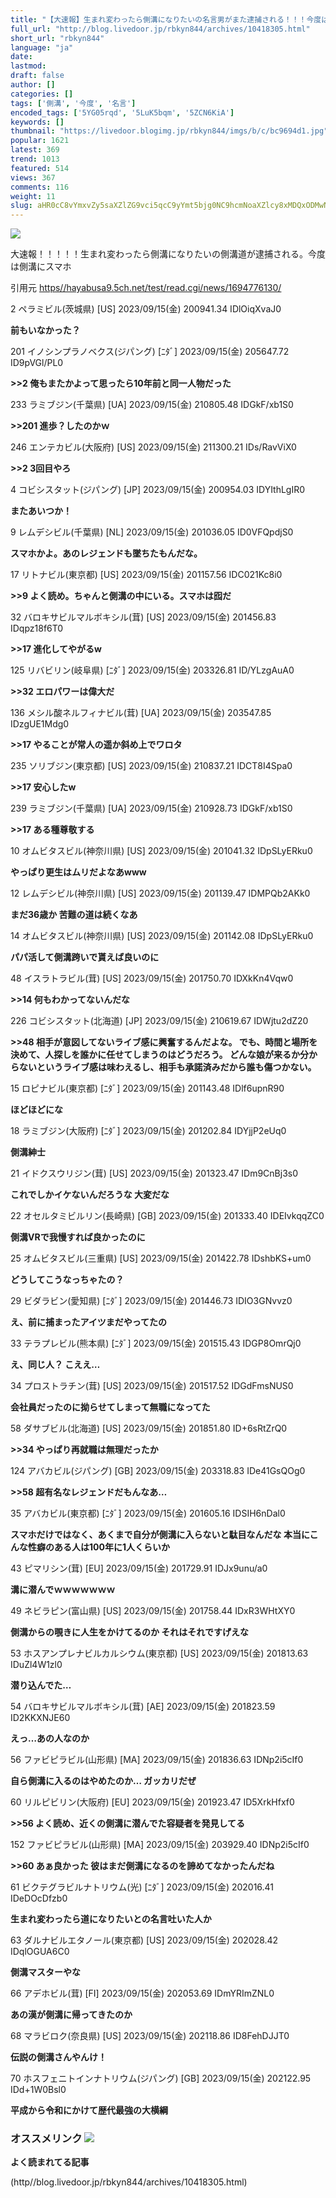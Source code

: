 ```yaml
---
title: "【大速報】生まれ変わったら側溝になりたいの名言男がまた逮捕される！！！今度は側溝にスマホ"
full_url: "http://blog.livedoor.jp/rbkyn844/archives/10418305.html"
short_url: "rbkyn844"
language: "ja"
date: 
lastmod: 
draft: false
author: []
categories: []
tags: ['側溝', '今度', '名言']
encoded_tags: ['5YG05rqd', '5LuK5bqm', '5ZCN6KiA']
keywords: []
thumbnail: "https://livedoor.blogimg.jp/rbkyn844/imgs/b/c/bc9694d1.jpg"
popular: 1621
latest: 369
trend: 1013
featured: 514
views: 367
comments: 116
weight: 11
slug: aHR0cC8vYmxvZy5saXZlZG9vci5qcC9yYmt5bjg0NC9hcmNoaXZlcy8xMDQxODMwNS5odG1s
---
```


![](https://livedoor.blogimg.jp/rbkyn844/imgs/b/c/bc9694d1.jpg)

<div><p>大速報！！！！！生まれ変わったら側溝になりたいの側溝道が逮捕される。今度は側溝にスマホ</p><p>引用元 <a href='https//hayabusa9.5ch.net/test/read.cgi/news/1694776130/' target='_blank' title=''>https//hayabusa9.5ch.net/test/read.cgi/news/1694776130/ </a> </p> <p class='res1'>2 ペラミビル(茨城県) [US] 2023/09/15(金) 200941.34 IDlOiqXvaJ0 </p> <p class='res2'><b> 前もいなかった？ </b></p> <p class='res1'>201 イノシンプラノベクス(ジパング) [ﾆﾀﾞ] 2023/09/15(金) 205647.72 ID9pVGl/PL0 </p> <p class='res2'><b> >>2 俺もまたかよって思ったら10年前と同一人物だった </b></p> <p class='res1'>233 ラミブジン(千葉県) [UA] 2023/09/15(金) 210805.48 IDGkF/xb1S0 </p> <p class='res2'><b> >>201 進歩？したのかｗ </b></p> <p class='res1'>246 エンテカビル(大阪府) [US] 2023/09/15(金) 211300.21 IDs/RavViX0 </p> <p class='res2'><b> >>2 3回目やろ </b></p> <p class='res1'>4 コビシスタット(ジパング) [JP] 2023/09/15(金) 200954.03 IDYIthLgIR0 </p> <p class='res2'><b> またあいつか！ </b></p> <p class='res1'>9 レムデシビル(千葉県) [NL] 2023/09/15(金) 201036.05 ID0VFQpdjS0 </p> <p class='res2'><b> スマホかよ。あのレジェンドも墜ちたもんだな。 </b></p> <p class='res1'>17 リトナビル(東京都) [US] 2023/09/15(金) 201157.56 IDC021Kc8i0 </p> <p class='res2'><b> >>9 よく読め。ちゃんと側溝の中にいる。スマホは囮だ </b></p> <p class='res1'>32 バロキサビルマルボキシル(茸) [US] 2023/09/15(金) 201456.83 IDqpz18f6T0 </p> <p class='res2'><b> >>17 進化してやがるw </b></p> <p class='res1'>125 リバビリン(岐阜県) [ﾆﾀﾞ] 2023/09/15(金) 203326.81 ID/YLzgAuA0 </p> <p class='res2'><b> >>32 エロパワーは偉大だ </b></p> <p class='res1'>136 メシル酸ネルフィナビル(茸) [UA] 2023/09/15(金) 203547.85 IDzgUE1Mdg0 </p> <p class='res2'><b> >>17 やることが常人の遥か斜め上でワロタ </b></p> <p class='res1'>235 ソリブジン(東京都) [US] 2023/09/15(金) 210837.21 IDCT8I4Spa0 </p> <p class='res2'><b> >>17 安心したw </b></p> <p class='res1'>239 ラミブジン(千葉県) [UA] 2023/09/15(金) 210928.73 IDGkF/xb1S0 </p> <p class='res2'><b> >>17 ある種尊敬する </b></p> <p class='no-pc'></p> <p class='res1'>10 オムビタスビル(神奈川県) [US] 2023/09/15(金) 201041.32 IDpSLyERku0 </p> <p class='res2'><b> やっぱり更生はムリだよなあwww </b></p> <p class='res1'>12 レムデシビル(神奈川県) [US] 2023/09/15(金) 201139.47 IDMPQb2AKk0 </p> <p class='res2'><b> まだ36歳か 苦難の道は続くなあ </b></p> <p class='res1'>14 オムビタスビル(神奈川県) [US] 2023/09/15(金) 201142.08 IDpSLyERku0 </p> <p class='res2'><b> パパ活して側溝跨いで貰えば良いのに </b></p> <p class='res1'>48 イスラトラビル(茸) [US] 2023/09/15(金) 201750.70 IDXkKn4Vqw0 </p> <p class='res2'><b> >>14 何もわかってないんだな </b></p> <p class='res1'>226 コビシスタット(北海道) [JP] 2023/09/15(金) 210619.67 IDWjtu2dZ20 </p> <p class='res2'><b> >>48 相手が意図してないライブ感に興奮するんだよな。 でも、時間と場所を決めて、人探しを誰かに任せてしまうのはどうだろう。 どんな娘が来るか分からないというライブ感は味わえるし、相手も承諾済みだから誰も傷つかない。 </b></p> <p class='res1'>15 ロピナビル(東京都) [ﾆﾀﾞ] 2023/09/15(金) 201143.48 IDlf6upnR90 </p> <p class='res2'><b> ほどほどにな </b></p> <p class='res1'>18 ラミブジン(大阪府) [ﾆﾀﾞ] 2023/09/15(金) 201202.84 IDYjjP2eUq0 </p> <p class='res2'><b> 側溝紳士 </b></p> <p class='res1'>21 イドクスウリジン(茸) [US] 2023/09/15(金) 201323.47 IDm9CnBj3s0 </p> <p class='res2'><b> これでしかイケないんだろうな 大変だな </b></p> <p class='res1'>22 オセルタミビルリン(長崎県) [GB] 2023/09/15(金) 201333.40 IDEIvkqqZC0 </p> <p class='res2'><b> 側溝VRで我慢すれば良かったのに </b></p> <p class='res1'>25 オムビタスビル(三重県) [US] 2023/09/15(金) 201422.78 IDshbKS+um0 </p> <p class='res2'><b> どうしてこうなっちゃたの？ </b></p> <p class='res1'>29 ビダラビン(愛知県) [ﾆﾀﾞ] 2023/09/15(金) 201446.73 IDIO3GNvvz0 </p> <p class='res2'><b> え、前に捕まったアイツまだやってたの </b></p> <p class='res1'>33 テラプレビル(熊本県) [ﾆﾀﾞ] 2023/09/15(金) 201515.43 IDGP8OmrQj0 </p> <p class='res2'><b> え、同じ人？ こええ… </b></p> <p class='res1'>34 プロストラチン(茸) [US] 2023/09/15(金) 201517.52 IDGdFmsNUS0 </p> <p class='res2'><b> 会社員だったのに拗らせてしまって無職になってた </b></p> <p class='res1'>58 ダサブビル(北海道) [US] 2023/09/15(金) 201851.80 ID+6sRtZrQ0 </p> <p class='res2'><b> >>34 やっぱり再就職は無理だったか </b></p> <p class='res1'>124 アバカビル(ジパング) [GB] 2023/09/15(金) 203318.83 IDe41GsQOg0 </p> <p class='res2'><b> >>58 超有名なレジェンドだもんなあ… </b></p> <p class='res1'>35 アバカビル(東京都) [ﾆﾀﾞ] 2023/09/15(金) 201605.16 IDSIH6nDal0 </p> <p class='res2'><b> スマホだけではなく、あくまで自分が側溝に入らないと駄目なんだな 本当にこんな性癖のある人は100年に1人くらいか </b></p> <p class='res1'>43 ピマリシン(茸) [EU] 2023/09/15(金) 201729.91 IDJx9unu/a0 </p> <p class='res2'><b> 溝に潜んでｗｗｗｗｗｗｗ </b></p> <p class='res1'>49 ネビラピン(富山県) [US] 2023/09/15(金) 201758.44 IDxR3WHtXY0 </p> <p class='res2'><b> 側溝からの覗きに人生をかけてるのか それはそれですげえな </b></p> <p class='res1'>53 ホスアンプレナビルカルシウム(東京都) [US] 2023/09/15(金) 201813.63 IDuZl4W1zl0 </p> <p class='res2'><b> 潜り込んでた… </b></p> <p class='res1'>54 バロキサビルマルボキシル(茸) [AE] 2023/09/15(金) 201823.59 ID2KKXNJE60 </p> <p class='res2'><b> えっ…あの人なのか </b></p> <p class='res1'>56 ファビピラビル(山形県) [MA] 2023/09/15(金) 201836.63 IDNp2i5cIf0 </p> <p class='res2'><b> 自ら側溝に入るのはやめたのか… ガッカリだぜ </b></p> <p class='res1'>60 リルピビリン(大阪府) [EU] 2023/09/15(金) 201923.47 ID5XrkHfxf0 </p> <p class='res2'><b> >>56 よく読め、近くの側溝に潜んでた容疑者を発見してる </b></p> <p class='res1'>152 ファビピラビル(山形県) [MA] 2023/09/15(金) 203929.40 IDNp2i5cIf0 </p> <p class='res2'><b> >>60 あぁ良かった 彼はまだ側溝になるのを諦めてなかったんだね </b></p> <p class='res1'>61 ビクテグラビルナトリウム(光) [ﾆﾀﾞ] 2023/09/15(金) 202016.41 IDeDOcDfzb0 </p> <p class='res2'><b> 生まれ変わったら道になりたいとの名言吐いた人か </b></p> <p class='res1'>63 ダルナビルエタノール(東京都) [US] 2023/09/15(金) 202028.42 IDqlOGUA6C0 </p> <p class='res2'><b> 側溝マスターやな </b></p> <p class='res1'>66 アデホビル(茸) [FI] 2023/09/15(金) 202053.69 IDmYRImZNL0 </p> <p class='res2'><b> あの漢が側溝に帰ってきたのか </b></p> <p class='res1'>68 マラビロク(奈良県) [US] 2023/09/15(金) 202118.86 ID8FehDJJT0 </p> <p class='res2'><b> 伝説の側溝さんやんけ！ </b></p> <p class='res1'>70 ホスフェニトインナトリウム(ジパング) [GB] 2023/09/15(金) 202122.95 IDd+1W0Bsl0 </p> <p class='res2'><b> 平成から令和にかけて歴代最強の大横綱 </b></p> <p id='5077e33f033c4e934bb013c7c4eb8bbd'> </p> <p class='no-pc'></p> <h3 class='linkh'>オススメリンク <img src='http//blog.livedoor.jp/rbkyn844/ftp/fusagikom-fikergh.png'></h3> <p class='link2'> </p> <p class='no-pc'></p> <p class='no-pc'><p><b>よく読まれてる記事</b></p></p> </div>

(http//blog.livedoor.jp/rbkyn844/archives/10418305.html)
